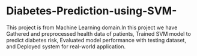 # Diabetes-Prediction-using-SVM-
This project is from Machine Learning domain.In this project we have Gathered and preprocessed health data of patients,
 Trained SVM model to predict diabetes risk,
 Evaluated model performance with testing dataset, and 
 Deployed system for real-world application.

